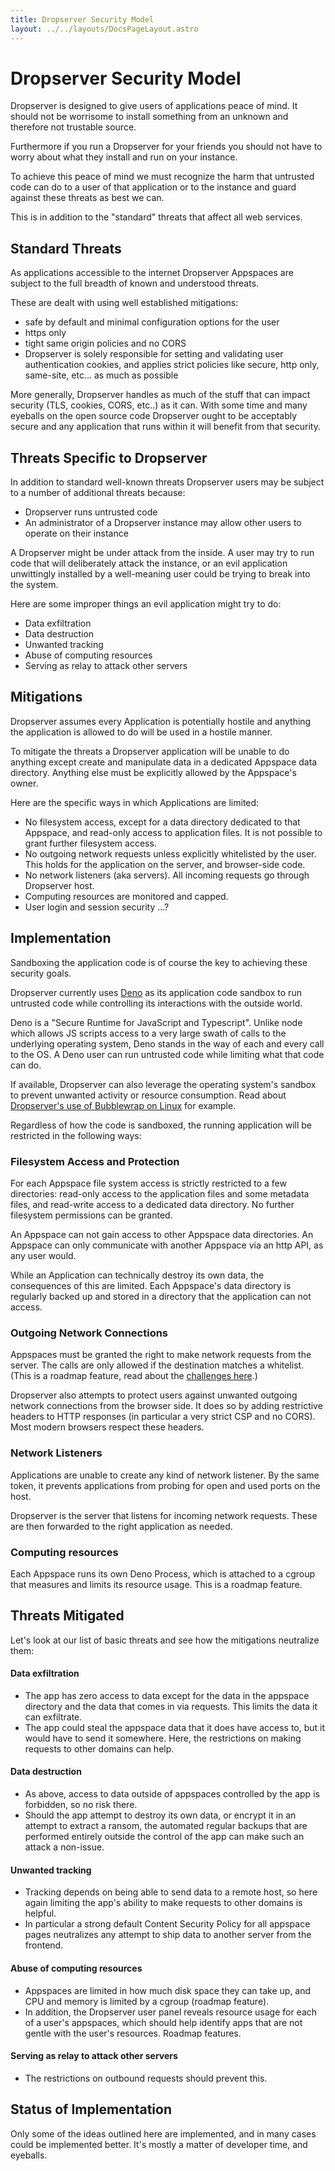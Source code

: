 ```yaml
---
title: Dropserver Security Model
layout: ../../layouts/DocsPageLayout.astro
---
```


# Dropserver Security Model

Dropserver is designed to give users of applications peace of mind. It should not be worrisome to install something from an unknown and therefore not trustable source.

Furthermore if you run a Dropserver for your friends you should not have to worry about what they install and run on your instance.

To achieve this peace of mind we must recognize the harm that untrusted code can do to a user of that application or to the instance and guard against these threats as best we can.

This is in addition to the "standard" threats that affect all web services.

## Standard Threats

As applications accessible to the internet Dropserver Appspaces are subject to the full breadth of known and understood threats.

These are dealt with using well established mitigations:

*   safe by default and minimal configuration options for the user
*   https only
*   tight same origin policies and no CORS
*   Dropserver is solely responsible for setting and validating user authentication cookies, and applies strict policies like secure, http only, same-site, etc... as much as possible

More generally, Dropserver handles as much of the stuff that can impact security (TLS, cookies, CORS, etc..) as it can. With some time and many eyeballs on the open source code Dropserver ought to be acceptably secure and any application that runs within it will benefit from that security.

## Threats Specific to Dropserver

In addition to standard well-known threats Dropserver users may be subject to a number of additional threats because:

*   Dropserver runs untrusted code
*   An administrator of a Dropserver instance may allow other users to operate on their instance

A Dropserver might be under attack from the inside. A user may try to run code that will deliberately attack the instance, or an evil application unwittingly installed by a well-meaning user could be trying to break into the system.

Here are some improper things an evil application might try to do:

*   Data exfiltration
*   Data destruction
*   Unwanted tracking
*   Abuse of computing resources
*   Serving as relay to attack other servers

## Mitigations

Dropserver assumes every Application is potentially hostile and anything the application is allowed to do will be used in a hostile manner.

To mitigate the threats a Dropserver application will be unable to do anything except create and manipulate data in a dedicated Appspace data directory. Anything else must be explicitly allowed by the Appspace's owner.

Here are the specific ways in which Applications are limited:

*   No filesystem access, except for a data directory dedicated to that Appspace, and read-only access to application files. It is not possible to grant further filesystem access.
*   No outgoing network requests unless explicitly whitelisted by the user. This holds for the application on the server, and browser-side code.
*   No network listeners (aka servers). All incoming requests go through Dropserver host.
*   Computing resources are monitored and capped.
*   User login and session security ...?

## Implementation

Sandboxing the application code is of course the key to achieving these security goals.

Dropserver currently uses [Deno](https://deno.land) as its application code sandbox to run untrusted code while controlling its interactions with the outside world.

Deno is a "Secure Runtime for JavaScript and Typescript". Unlike node which allows JS scripts access to a very large swath of calls to the underlying operating system, Deno stands in the way of each and every call to the OS. A Deno user can run untrusted code while limiting what that code can do.

If available, Dropserver can also leverage the operating system's sandbox to prevent unwanted activity or resource consumption. Read about [Dropserver's use of Bubblewrap on Linux](https://olivierforget.net/blog/2023/dropserver-sandbox/) for example.

Regardless of how the code is sandboxed, the running application will be restricted in the following ways:

### Filesystem Access and Protection

For each Appspace file system access is strictly restricted to a few directories: read-only access to the application files and some metadata files, and read-write access to a dedicated data directory. No further filesystem permissions can be granted.

An Appspace can not gain access to other Appspace data directories. An Appspace can only communicate with another Appspace via an http API, as any user would.

While an Application can technically destroy its own data, the consequences of this are limited. Each Appspace's data directory is regularly backed up and stored in a directory that the application can not access.

### Outgoing Network Connections

Appspaces must be granted the right to make network requests from the server. The calls are only allowed if the destination matches a whitelist. (This is a roadmap feature, read about the [challenges here](https://olivierforget.net/blog/2024/dropserver-net-requests/).)

Dropserver also attempts to protect users against unwanted outgoing network connections from the browser side. It does so by adding restrictive headers to HTTP responses (in particular a very strict CSP and no CORS). Most modern browsers respect these headers.

### Network Listeners

Applications are unable to create any kind of network listener. By the same token, it prevents applications from probing for open and used ports on the host.

Dropserver is the server that listens for incoming network requests. These are then forwarded to the right application as needed.

### Computing resources

Each Appspace runs its own Deno Process, which is attached to a cgroup that measures and limits its resource usage. This is a roadmap feature.

## Threats Mitigated

Let's look at our list of basic threats and see how the mitigations neutralize them:

#### Data exfiltration

*   The app has zero access to data except for the data in the appspace directory and the data that comes in via requests. This limits the data it can exfiltrate.
*   The app could steal the appspace data that it does have access to, but it would have to send it somewhere. Here, the restrictions on making requests to other domains can help.

#### Data destruction

*   As above, access to data outside of appspaces controlled by the app is forbidden, so no risk there.
*   Should the app attempt to destroy its own data, or encrypt it in an attempt to extract a ransom, the automated regular backups that are performed entirely outside the control of the app can make such an attack a non-issue.

#### Unwanted tracking

*   Tracking depends on being able to send data to a remote host, so here again limiting the app's ability to make requests to other domains is helpful.
*   In particular a strong default Content Security Policy for all appspace pages neutralizes any attempt to ship data to another server from the frontend.

#### Abuse of computing resources

*   Appspaces are limited in how much disk space they can take up, and CPU and memory is limited by a cgroup (roadmap feature).
*   In addition, the Dropserver user panel reveals resource usage for each of a user's appspaces, which should help identify apps that are not gentle with the user's resources. Roadmap features.

#### Serving as relay to attack other servers

*   The restrictions on outbound requests should prevent this.

## Status of Implementation

Only some of the ideas outlined here are implemented, and in many cases could be implemented better. It's mostly a matter of developer time, and eyeballs.